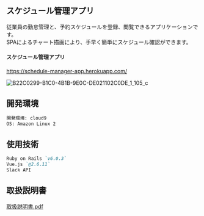 ## スケジュール管理アプリ  
従業員の勤怠管理と、予約スケジュールを登録、閲覧できるアプリケーションです。  
SPAによるチャート描画により、手早く簡単にスケジュール確認ができます。  


#### スケジュール管理アプリ  
https://schedule-manager-app.herokuapp.com/ 


![B22C0299-B1C0-4B1B-9E0C-DE021102C0DE_1_105_c](https://user-images.githubusercontent.com/47071757/111869924-fa3f9b80-89c4-11eb-9f0f-955705b773ee.jpeg)

## 開発環境 
```markdown  
開発環境: cloud9  
OS: Amazon Linux 2  
 ```

## 使用技術 
```markdown 
Ruby on Rails `v6.0.3`  
Vue.js `@2.6.11`
Slack API
```

## 取扱説明書  
[取扱説明書.pdf](https://github.com/stynjo/schedule_management_app/files/6194556/default.pdf)

